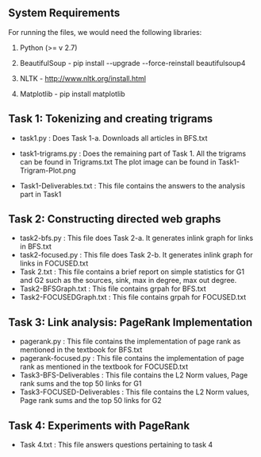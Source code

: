 ## System Requirements

For running the files, we would need the following libraries: 

1. Python (>= v 2.7)

2. BeautifulSoup     - pip install --upgrade --force-reinstall beautifulsoup4 

3. NLTK              - http://www.nltk.org/install.html

4. Matplotlib        - pip install matplotlib


## Task 1: Tokenizing and creating trigrams

- task1.py : Does Task 1-a. Downloads all articles in BFS.txt
- task1-trigrams.py : Does the remaining part of Task 1. 
	All the trigrams can be found in Trigrams.txt
	The plot image can be found in Task1-Trigram-Plot.png

- Task1-Deliverables.txt : This file contains the answers to the analysis part in Task1 


## Task 2: Constructing directed web graphs

- task2-bfs.py : This file does Task 2-a. It generates inlink graph for links in BFS.txt
- task2-focused.py : This file does Task 2-b. It generates inlink graph for links in FOCUSED.txt 
- Task 2.txt : This file contains a brief report on simple statistics for G1 and G2 such as the sources, sink, max in degree, max out degree.
- Task2-BFSGraph.txt : This file contains grpah for BFS.txt
- Task2-FOCUSEDGraph.txt : This file contains grpah for FOCUSED.txt


## Task 3: Link analysis: PageRank Implementation

- pagerank.py : This file contains the implementation of page rank as mentioned in the textbook for BFS.txt
- pagerank-focused.py : This file contains the implementation of page rank as mentioned in the textbook for FOCUSED.txt
- Task3-BFS-Deliverables : This file contains the L2 Norm values, Page rank sums and the top 50 links for G1
- Task3-FOCUSED-Deliverables : This file contains the L2 Norm values, Page rank sums and the top 50 links for G2

## Task 4: Experiments with PageRank

- Task 4.txt : This file answers questions pertaining to task 4


